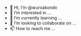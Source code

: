 - 👋 Hi, I’m @wuroakondo
- 👀 I’m interested in ...
- 🌱 I’m currently learning ...
- 💞️ I’m looking to collaborate on ...
- 📫 How to reach me ...

<!---
wuroakondo/wuroakondo is a ✨ special ✨ repository because its `README.md` (this file) appears on your GitHub profile.
You can click the Preview link to take a look at your changes.
--->
